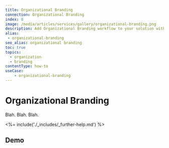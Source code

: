 ```yaml
---
title: Organizational Branding
connection: Organizational Branding
index: 8
image: /media/articles/services/gallery/organizational-branding.png
description: Add Organizational Branding workflow to your solution with Professional Services custom extensibility.
alias:
 - organizational-branding
seo_alias: organizational branding  
toc: true
topics:
  - organization
  - branding
contentType: how-to
useCase:
    - organizational-branding 
---
```

# Organizational Branding

Blah. Blah. Blah.

<%= include('./_includes/_further-help.md') %>

## Demo



